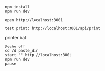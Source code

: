 ```
npm install
npm run dev
```

```
open http://localhost:3001
```

```
test print: http://localhost:3001/api/print
```

printer.bat
```
@echo off
cd /d paste_dir
start "" http://localhost:3001
npm run dev
pause
```
